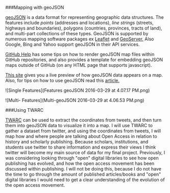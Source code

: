 ###Mapping with geoJSON

[geoJSON](http://geojson.org/) is a data format for representing geographic data structures. The features include *points* (addresses and locations), *line strings* (streets, highways and boundaries), polygons (countries, provinces, tracts of land), and multi-part collections of these types. GeoJSON is supported by numerous mapping software packages ex [Leaflet](http://leafletjs.com/examples/geojson.html) and [GeoServer.](http://geoserver.org/) Also Google, Bing and Yahoo support geoJSON in their API services. 

[GitHub Help](https://help.github.com/articles/mapping-geojson-files-on-github/) has some tips on how to render geoJSON map files within GitHub repositories, and also provides a template for embedding geoJSON maps outside of GitHub (on any HTML page that supports javascript).

[This site](http://geojsonlint.com/) gives you a live preview of how geoJSON data appears on a map. Also, for tips on how to use geoJSON read this [article.](http://www.macwright.org/2015/03/23/geojson-second-bite.html)

![Single Features](Features geoJSON 2016-03-29 at 4.07.17 PM.png)

![Multi- Features](Multi-geoJSON 2016-03-29 at 4.06.53 PM.png)

###Using TWARC

[TWARC](https://github.com/1991MelJ/twarc) can be used to extract the coordinates from tweets, and then turn them into geoJSON data to visualize it into a map. I will use TWARC to gather a dataset from twitter, and using the coordinates from tweets, I will map how and where people are talking about Open Access in relation to history and scholarly publishing. Because scholars, institutions, and students use twitter to share information and express their views I think twitter will become my main source of data for my final project. Previously, I was considering looking through "open" digital libraries to see how open publishing has evolved, and how the open access movement has been discussed within publishing. I will not be doing this, because I do not have the time to go through the amount of published articles/books and "open" digital libraries I would need to get a clear understanding of the evolution of the open access movement.